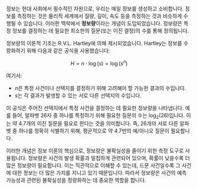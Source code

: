 정보는 현대 사회에서 필수적인 자원으로, 우리는 매일 정보를 생성하고 소비합니다. 정보를 측정하는 것은 물리적 세계에서 질량, 길이, 속도 등을 측정하는 것과 비슷하게 수행될 수 있습니다. 이러한 맥락에서 **정보량**이라는 개념이 도입되었습니다. 정보량은 특정 정보를 결정하는 데 필요한 최소한의 질문(또는 이진 결정)의 수를 통해 정의됩니다.

정보량의 이론적 기초는 R.V.L. Hartley에 의해 제시되었습니다. Hartley는 정보를 수량화하기 위해 다음과 같은 공식을 사용했습니다:

$$
H = n \cdot \log(s) = \log(s^n)
$$

여기서:
- $n$은 특정 사건이나 선택지를 결정하기 위해 고려해야 할 가능한 결과의 수입니다.
- $s$는 각 결과가 발생할 수 있는 서로 다른 선택지의 수입니다.

이 공식은 주어진 선택지에서 특정 사건을 결정하는 데 필요한 정보량을 나타냅니다. 예를 들어, 알파벳 26자 중 하나를 특정하기 위해 필요한 질문의 수는 $\log_2(26)$입니다. 이는 약 4.7개의 이진 질문을 필요로 한다는 것을 의미합니다. 즉, 26개의 서로 다른 알파벳 중 하나를 정확히 식별하기 위해, 평균적으로 약 4.7번의 예/아니오 질문이 필요합니다.

이러한 개념은 정보 이론의 핵심으로, 정보량은 불확실성을 줄이기 위한 측정 도구로 사용됩니다. 정보량은 사건의 발생 확률과 밀접하게 관련되어 있으며, 확률이 낮을수록 더 많은 정보량이 필요합니다. 이는 직관적으로 이해할 수 있는데, 드문 사건일수록 그 사건에 대한 정보는 더 많은 가치를 지니고 있기 때문입니다. 따라서 정보량은 사건의 예측 가능성과 관련된 불확실성을 정량화하는 데 중요한 역할을 합니다.
